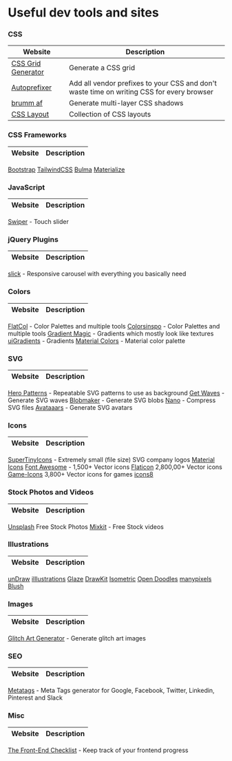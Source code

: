 # Useful dev tools and sites

### CSS

Website | Description
--------|------------
[CSS Grid Generator](https://cssgrid-generator.netlify.app/) | Generate a CSS grid
[Autoprefixer](https://autoprefixer.github.io/) | Add all vendor prefixes to your CSS and don't waste time on writing CSS for every browser
[brumm af](https://brumm.af/shadows) | Generate multi-layer CSS shadows
[CSS Layout](https://csslayout.io/patterns) | Collection of CSS layouts

### CSS Frameworks

Website | Description
--------|------------
[Bootstrap](https://getbootstrap.com/)
[TailwindCSS](https://tailwindcss.com/)
[Bulma](https://bulma.io/)
[Materialize](https://materializecss.com/) 

### JavaScript

Website | Description
--------|------------
[Swiper](https://swiperjs.com/) - Touch slider

### jQuery Plugins

Website | Description
--------|------------
[slick](https://kenwheeler.github.io/slick/) - Responsive carousel with everything you basically need

### Colors

Website | Description
--------|------------
[FlatCol](https://flatcol.com/) - Color Palettes and multiple tools
[Colorsinspo](https://colorsinspo.com/) - Color Palettes and multiple tools
[Gradient Magic](https://gradientmagic.com/) - Gradients which mostly look like textures
[uiGradients](https://uigradients.com/) - Gradients
[Material Colors](https://www.materialui.co/colors) - Material color palette

### SVG

Website | Description
--------|------------
[Hero Patterns](https://www.heropatterns.com/) - Repeatable SVG patterns to use as background
[Get Waves](https://getwaves.io/) - Generate SVG waves
[Blobmaker](https://www.blobmaker.app/) - Generate SVG blobs
[Nano](https://vecta.io/nano) - Compress SVG files
[Avataaars](https://getavataaars.com/) - Generate SVG avatars

### Icons

Website | Description
--------|------------
[SuperTinyIcons](https://github.com/edent/SuperTinyIcons) - Extremely small (file size) SVG company logos
[Material Icons](https://material.io/resources/icons/) 
[Font Awesome](https://fontawesome.com/) - 1,500+ Vector icons 
[Flaticon](https://www.flaticon.com/) 2,800,00+ Vector icons
[Game-Icons](https://game-icons.net/) 3,800+ Vector icons for games
[icons8](https://icons8.com/)

### Stock Photos and Videos

Website | Description
--------|------------
[Unsplash](https://unsplash.com/) Free Stock Photos
[Mixkit](https://mixkit.co/)  - Free Stock videos

### Illustrations

Website | Description
--------|------------
[unDraw](https://undraw.co/illustrations)
[illlustrations](https://illlustrations.co/)
[Glaze](https://www.glazestock.com/)
[DrawKit](https://www.drawkit.io/)
[Isometric](https://isometric.online/)
[Open Doodles](https://www.opendoodles.com/)
[manypixels](https://www.manypixels.co/gallery/)
[Blush](https://blush.design/)

### Images

Website | Description
--------|------------
[Glitch Art Generator](https://glitchart.io/) - Generate glitch art images

### SEO

Website | Description
--------|------------
[Metatags](https://metatags.io/) - Meta Tags generator for Google, Facebook, Twitter, Linkedin, Pinterest and Slack

### Misc

Website | Description
--------|------------
[The Front-End Checklist](https://frontendchecklist.io/) - Keep track of your frontend progress
